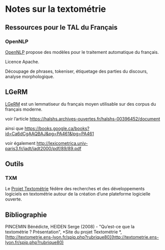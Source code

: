 # Notes sur la textométrie

## Ressources pour le TAL du Français

### OpenNLP

[OpenNLP](https://sites.google.com/site/nicolashernandez/resources/opennlp) propose des modèles pour le traitement automatique du français.

Licence Apache.

Découpage de phrases, tokeniser, étiquetage des parties du discours, analyse morphologique.

## LGeRM

[LGeRM](http://www.atilf.fr/LGeRM/) est un lemmatiseur du français moyen utilisable sur des corpus du français moderne.

voir l’article https://halshs.archives-ouvertes.fr/halshs-00396452/document

ainsi que https://books.google.ca/books?id=Ca6dCgAAQBAJ&pg=PA461&lpg=PA461

voir également http://lexicometrica.univ-paris3.fr/jadt/jadt2000/pdf/89/89.pdf

## Outils

### TXM

Le [Projet Textométrie](http://textometrie.ens-lyon.fr) fédère des recherches et des développements logiciels en textométrie autour de la création d’une plateforme logicielle ouverte.

## Bibliographie

PINCEMIN Bénédicte, HEIDEN Serge (2008) - "Qu’est-ce que la textométrie ? Présentation", *Site du projet Textométrie *, [http://textometrie.ens-lyon.fr/spip.php?rubrique80](http://textometrie.ens-lyon.fr/spip.php?rubrique80)